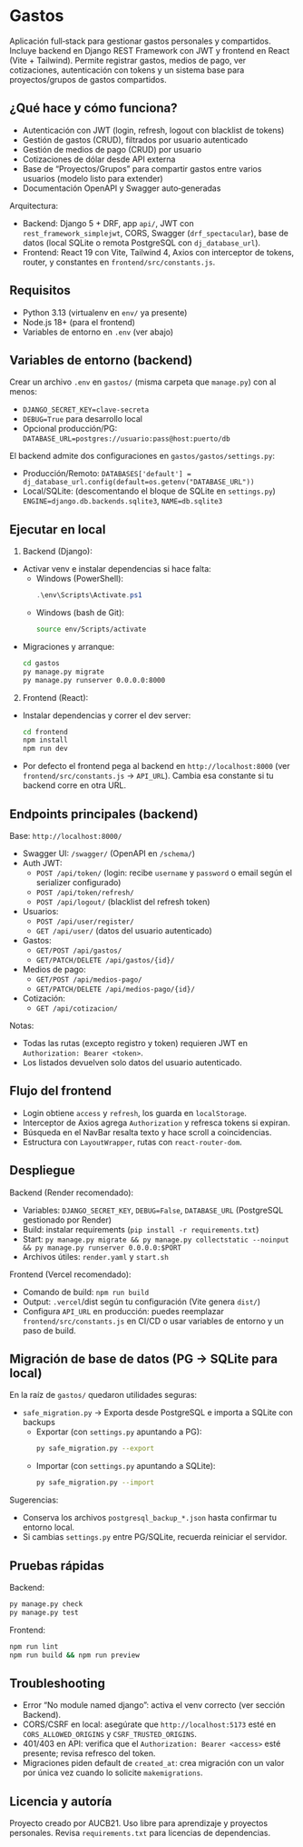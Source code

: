 # Gastos

Aplicación full‑stack para gestionar gastos personales y compartidos. Incluye backend en Django REST Framework con JWT y frontend en React (Vite + Tailwind). Permite registrar gastos, medios de pago, ver cotizaciones, autenticación con tokens y un sistema base para proyectos/grupos de gastos compartidos.

## ¿Qué hace y cómo funciona?

- Autenticación con JWT (login, refresh, logout con blacklist de tokens)
- Gestión de gastos (CRUD), filtrados por usuario autenticado
- Gestión de medios de pago (CRUD) por usuario
- Cotizaciones de dólar desde API externa
- Base de “Proyectos/Grupos” para compartir gastos entre varios usuarios (modelo listo para extender)
- Documentación OpenAPI y Swagger auto‑generadas

Arquitectura:
- Backend: Django 5 + DRF, app `api/`, JWT con `rest_framework_simplejwt`, CORS, Swagger (`drf_spectacular`), base de datos (local SQLite o remota PostgreSQL con `dj_database_url`).
- Frontend: React 19 con Vite, Tailwind 4, Axios con interceptor de tokens, router, y constantes en `frontend/src/constants.js`.

## Requisitos

- Python 3.13 (virtualenv en `env/` ya presente)
- Node.js 18+ (para el frontend)
- Variables de entorno en `.env` (ver abajo)

## Variables de entorno (backend)

Crear un archivo `.env` en `gastos/` (misma carpeta que `manage.py`) con al menos:

- `DJANGO_SECRET_KEY=clave-secreta`
- `DEBUG=True` para desarrollo local
- Opcional producción/PG: `DATABASE_URL=postgres://usuario:pass@host:puerto/db`

El backend admite dos configuraciones en `gastos/gastos/settings.py`:
- Producción/Remoto: `DATABASES['default'] = dj_database_url.config(default=os.getenv("DATABASE_URL"))`
- Local/SQLite: (descomentando el bloque de SQLite en `settings.py`) `ENGINE=django.db.backends.sqlite3`, `NAME=db.sqlite3`

## Ejecutar en local

1) Backend (Django):
- Activar venv e instalar dependencias si hace falta:
	- Windows (PowerShell):
		```powershell
		.\env\Scripts\Activate.ps1
		```
	- Windows (bash de Git):
		```bash
		source env/Scripts/activate
		```
- Migraciones y arranque:
	```bash
	cd gastos
	py manage.py migrate
	py manage.py runserver 0.0.0.0:8000
	```

2) Frontend (React):
- Instalar dependencias y correr el dev server:
	```bash
	cd frontend
	npm install
	npm run dev
	```
- Por defecto el frontend pega al backend en `http://localhost:8000` (ver `frontend/src/constants.js` → `API_URL`). Cambia esa constante si tu backend corre en otra URL.

## Endpoints principales (backend)

Base: `http://localhost:8000/`
- Swagger UI: `/swagger/` (OpenAPI en `/schema/`)
- Auth JWT:
	- `POST /api/token/` (login: recibe `username` y `password` o email según el serializer configurado)
	- `POST /api/token/refresh/`
	- `POST /api/logout/` (blacklist del refresh token)
- Usuarios:
	- `POST /api/user/register/`
	- `GET /api/user/` (datos del usuario autenticado)
- Gastos:
	- `GET/POST /api/gastos/`
	- `GET/PATCH/DELETE /api/gastos/{id}/`
- Medios de pago:
	- `GET/POST /api/medios-pago/`
	- `GET/PATCH/DELETE /api/medios-pago/{id}/`
- Cotización:
	- `GET /api/cotizacion/`

Notas:
- Todas las rutas (excepto registro y token) requieren JWT en `Authorization: Bearer <token>`.
- Los listados devuelven solo datos del usuario autenticado.

## Flujo del frontend

- Login obtiene `access` y `refresh`, los guarda en `localStorage`.
- Interceptor de Axios agrega `Authorization` y refresca tokens si expiran.
- Búsqueda en el NavBar resalta texto y hace scroll a coincidencias.
- Estructura con `LayoutWrapper`, rutas con `react-router-dom`.

## Despliegue

Backend (Render recomendado):
- Variables: `DJANGO_SECRET_KEY`, `DEBUG=False`, `DATABASE_URL` (PostgreSQL gestionado por Render)
- Build: instalar requirements (`pip install -r requirements.txt`)
- Start: `py manage.py migrate && py manage.py collectstatic --noinput && py manage.py runserver 0.0.0.0:$PORT`
- Archivos útiles: `render.yaml` y `start.sh`

Frontend (Vercel recomendado):
- Comando de build: `npm run build`
- Output: `.vercel`/dist según tu configuración (Vite genera `dist/`)
- Configura `API_URL` en producción: puedes reemplazar `frontend/src/constants.js` en CI/CD o usar variables de entorno y un paso de build.

## Migración de base de datos (PG → SQLite para local)

En la raíz de `gastos/` quedaron utilidades seguras:
- `safe_migration.py` → Exporta desde PostgreSQL e importa a SQLite con backups
	- Exportar (con `settings.py` apuntando a PG):
		```bash
		py safe_migration.py --export
		```
	- Importar (con `settings.py` apuntando a SQLite):
		```bash
		py safe_migration.py --import
		```

Sugerencias:
- Conserva los archivos `postgresql_backup_*.json` hasta confirmar tu entorno local.
- Si cambias `settings.py` entre PG/SQLite, recuerda reiniciar el servidor.

## Pruebas rápidas

Backend:
```bash
py manage.py check
py manage.py test
```

Frontend:
```bash
npm run lint
npm run build && npm run preview
```

## Troubleshooting

- Error “No module named django”: activa el venv correcto (ver sección Backend).
- CORS/CSRF en local: asegúrate que `http://localhost:5173` esté en `CORS_ALLOWED_ORIGINS` y `CSRF_TRUSTED_ORIGINS`.
- 401/403 en API: verifica que el `Authorization: Bearer <access>` esté presente; revisa refresco del token.
- Migraciones piden default de `created_at`: crea migración con un valor por única vez cuando lo solicite `makemigrations`.

## Licencia y autoría

Proyecto creado por AUCB21. Uso libre para aprendizaje y proyectos personales. Revisa `requirements.txt` para licencias de dependencias.

